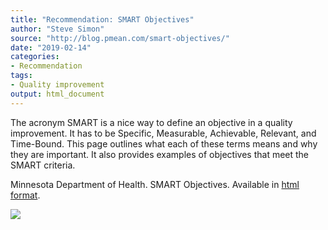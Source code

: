 ```yaml
---
title: "Recommendation: SMART Objectives"
author: "Steve Simon"
source: "http://blog.pmean.com/smart-objectives/"
date: "2019-02-14"
categories:
- Recommendation
tags:
- Quality improvement
output: html_document
---
```


The acronym SMART is a nice way to define an objective in a quality
improvement. It has to be Specific, Measurable, Achievable, Relevant,
and Time-Bound. This page outlines what each of these terms means and
why they are important. It also provides examples of objectives that
meet the SMART criteria.

<!---More--->

Minnesota Department of Health. SMART Objectives. Available in [html
format](http://www.health.state.mn.us/divs/opi/qi/toolbox/objectives.html).

![](http://www.pmean.com/images/images/19/smart-objectives01.png)




